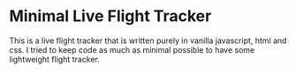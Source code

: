 # Minimal Live Flight Tracker

This is a live flight tracker that is written purely in vanilla javascript, html and css. I tried to keep code as much as minimal possible to have some lightweight flight tracker.
